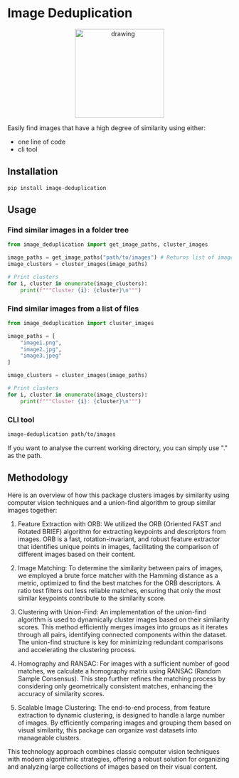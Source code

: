 # Image Deduplication

<div style="text-align:center">
    <img src="media/logo.webp" alt="drawing" style="width:200px;"/>
</div>

Easily find images that have a high degree of similarity using either:
- one line of code
- cli tool

## Installation
```
pip install image-deduplication
```

## Usage

### Find similar images in a folder tree
```python
from image_deduplication import get_image_paths, cluster_images

image_paths = get_image_paths("path/to/images") # Returns list of image paths
image_clusters = cluster_images(image_paths)

# Print clusters
for i, cluster in enumerate(image_clusters):
    print(f"""Cluster {i}: {cluster}\n""")
```

### Find similar images from a list of files
```python
from image_deduplication import cluster_images

image_paths = [
    "image1.png",
    "image2.jpg",
    "image3.jpeg"
]

image_clusters = cluster_images(image_paths)

# Print clusters
for i, cluster in enumerate(image_clusters):
    print(f"""Cluster {i}: {cluster}\n""")
```

### CLI tool
```bash
image-deduplication path/to/images
```
If you want to analyse the current working directory, you can simply use "." as the path.

## Methodology

Here is an overview of how this package clusters images by similarity using computer vision techniques and a union-find algorithm to group similar images together:

1. Feature Extraction with ORB: We utilized the ORB (Oriented FAST and Rotated BRIEF) algorithm for extracting keypoints and descriptors from images. ORB is a fast, rotation-invariant, and robust feature extractor that identifies unique points in images, facilitating the comparison of different images based on their content.

2. Image Matching: To determine the similarity between pairs of images, we employed a brute force matcher with the Hamming distance as a metric, optimized to find the best matches for the ORB descriptors. A ratio test filters out less reliable matches, ensuring that only the most similar keypoints contribute to the similarity score.

3. Clustering with Union-Find: An implementation of the union-find algorithm is used to dynamically cluster images based on their similarity scores. This method efficiently merges images into groups as it iterates through all pairs, identifying connected components within the dataset. The union-find structure is key for minimizing redundant comparisons and accelerating the clustering process.

4. Homography and RANSAC: For images with a sufficient number of good matches, we calculate a homography matrix using RANSAC (Random Sample Consensus). This step further refines the matching process by considering only geometrically consistent matches, enhancing the accuracy of similarity scores.

5. Scalable Image Clustering: The end-to-end process, from feature extraction to dynamic clustering, is designed to handle a large number of images. By efficiently comparing images and grouping them based on visual similarity, this package can organize vast datasets into manageable clusters.

This technology approach combines classic computer vision techniques with modern algorithmic strategies, offering a robust solution for organizing and analyzing large collections of images based on their visual content.
